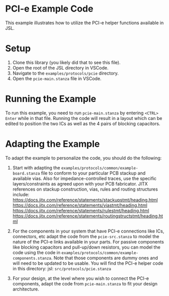 # PCI-e Example Code

This example illustrates how to utilize the PCI-e helper functions available in JSL.

# Setup

1.  Clone this library (you likely did that to see this file).
2.  Open the root of the JSL directory in VSCode.
3.  Navigate to the `examples/protocols/pcie` directory.
4.  Open the `pcie-main.stanza` file in VSCode.


# Running the Example

To run this example, you need to run `pcie-main.stanza` by entering `<CTRL> Enter` while in that file.
Running the code will result in a layout which can be edited to position the two ICs as well as the 4 pairs of blocking capacitors.

# Adapting the Example

To adapt the example to personalize the code, you should do the following:
1. Start with adapting the `examples/protocols/common/example-board.stanza` file to conform to your particular PCB stackup and available vias. Also for impedance-controlled traces, use the specific layers/constraints as agreed upon with your PCB fabricator.
JITX references on stackup construction, vias, rules and routing structures include:
https://docs.jitx.com/reference/statements/stackupstmt/heading.html
https://docs.jitx.com/reference/statements/viastmt/heading.html
https://docs.jitx.com/reference/statements/rulestmt/heading.html
https://docs.jitx.com/reference/statements/routingstructstmt/heading.html

2. For the components in your system that have PCI-e connections like ICs, connectors, etc adapt the code from the `pcie-src.stanza` to model the nature of the PCI-e links available in your parts. For passive components like blocking capacitors and pull-up/down resistors, you can model the code using the code in `examples/protocols/common/example-components.stanza`. Note that those components are dummy ones and will need to be updated to be usable. You will find the PCI-e helper code in this directory:
jsl: `src/protocols/pcie.stanza`

3. For your design, at the level where you wish to connect the PCI-e components, adapt the code from `pcie-main.stanza` to fit your design architecture.

